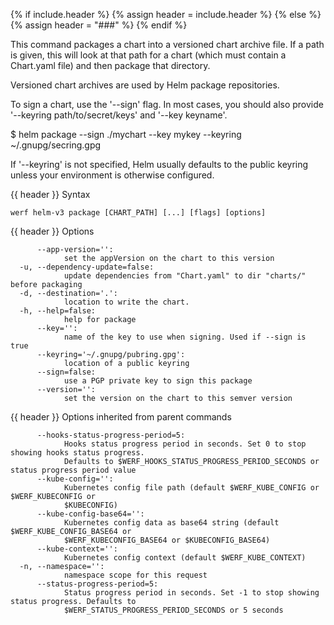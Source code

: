 {% if include.header %}
{% assign header = include.header %}
{% else %}
{% assign header = "###" %}
{% endif %}

This command packages a chart into a versioned chart archive file. If a path
is given, this will look at that path for a chart (which must contain a
Chart.yaml file) and then package that directory.

Versioned chart archives are used by Helm package repositories.

To sign a chart, use the '--sign' flag. In most cases, you should also
provide '--keyring path/to/secret/keys' and '--key keyname'.

  $ helm package --sign ./mychart --key mykey --keyring ~/.gnupg/secring.gpg

If '--keyring' is not specified, Helm usually defaults to the public keyring
unless your environment is otherwise configured.


{{ header }} Syntax

```shell
werf helm-v3 package [CHART_PATH] [...] [flags] [options]
```

{{ header }} Options

```shell
      --app-version='':
            set the appVersion on the chart to this version
  -u, --dependency-update=false:
            update dependencies from "Chart.yaml" to dir "charts/" before packaging
  -d, --destination='.':
            location to write the chart.
  -h, --help=false:
            help for package
      --key='':
            name of the key to use when signing. Used if --sign is true
      --keyring='~/.gnupg/pubring.gpg':
            location of a public keyring
      --sign=false:
            use a PGP private key to sign this package
      --version='':
            set the version on the chart to this semver version
```

{{ header }} Options inherited from parent commands

```shell
      --hooks-status-progress-period=5:
            Hooks status progress period in seconds. Set 0 to stop showing hooks status progress.   
            Defaults to $WERF_HOOKS_STATUS_PROGRESS_PERIOD_SECONDS or status progress period value
      --kube-config='':
            Kubernetes config file path (default $WERF_KUBE_CONFIG or $WERF_KUBECONFIG or           
            $KUBECONFIG)
      --kube-config-base64='':
            Kubernetes config data as base64 string (default $WERF_KUBE_CONFIG_BASE64 or            
            $WERF_KUBECONFIG_BASE64 or $KUBECONFIG_BASE64)
      --kube-context='':
            Kubernetes config context (default $WERF_KUBE_CONTEXT)
  -n, --namespace='':
            namespace scope for this request
      --status-progress-period=5:
            Status progress period in seconds. Set -1 to stop showing status progress. Defaults to  
            $WERF_STATUS_PROGRESS_PERIOD_SECONDS or 5 seconds
```

